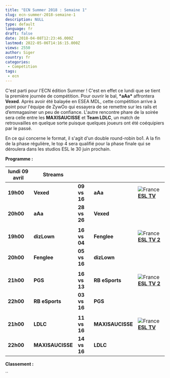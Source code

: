```yaml
---
title: "ECN Summer 2018 : Semaine 1"
slug: ecn-summer-2018-semaine-1
description: NULL
type: default
language: fr
draft: false
date: 2018-04-08T12:23:46.000Z
lastmod: 2022-05-06T14:16:15.000Z
views: 2550
author: Siger
country: fr
categories:
 - Compétition
tags:
 - ecn
---
```

C'est parti pour l'ECN édition Summer ! C'est en effet ce lundi que se tient la première journée de compétition. Pour ouvrir le bal, **\*aAa\*** affrontera **Vexed**. Après avoir été balayée en ESEA MDL, cette compétition arrive à point pour l'équipe de ZywOo qui essayera de se remettre sur les rails et d’emmagasiner un peu de confiance. L'autre rencontre phare de la soirée sera celle entre les **MAXISAUCISSE** et **Team LDLC**, un match de retrouvailles en quelque sorte puisque quelques joueurs ont été coéquipiers par le passé.   
  
En ce qui concerne le format, il s'agit d'un double round-robin bo1\. A la fin de la phase régulière, le top 4 sera qualifié pour la phase finale qui se déroulera dans les studios ESL le 30 juin prochain.  
  
**Programme :**

| **lundi 09 avril** | **Streams**      |                  |                  |                                                                                            |
| ------------------ | ---------------- | ---------------- | ---------------- | ------------------------------------------------------------------------------------------ |
| **19h00**          | **Vexed**⁠       | **09 vs 16**     | **aAa**          | ![France](/images/countries/fr.svg)⁠[**ESL TV** ](https://www.twitch.tv/esl%5Fcsgo%5Ffr)   |
| **20h00**          | **aAa**⁠         | **28 vs 26**     | **Vexed**        |                                                                                            |
| |                  |                  |                  |                  |                                                                                            |
| **19h00**          | **dizLown**      | **16 vs 04**     | **Fenglee**      | ![France](/images/countries/fr.svg)⁠[**ESL TV 2**](https://www.twitch.tv/esl%5Fcsgo%5Ffr2) |
| **20h00**          | **Fenglee**      | **05 vs 16**     | **dizLown**      |                                                                                            |
| |                  |                  |                  |                  |                                                                                            |
| **21h00**          | **PGS**          | **16 vs 13**     | **RB eSports**   | ![France](/images/countries/fr.svg)⁠[**ESL TV 2**](https://www.twitch.tv/esl%5Fcsgo%5Ffr2) |
| **22h00**          | **RB eSports**   | **03 vs 16**     | **PGS**          |                                                                                            |
| |                  |                  |                  |                  |                                                                                            |
| **21h00**          | **LDLC**         | **11** **vs 16** | **MAXISAUCISSE** | ![France](/images/countries/fr.svg)⁠[**ESL TV** ](https://www.twitch.tv/esl%5Fcsgo%5Ffr)   |
| **22h00**          | **MAXISAUCISSE** | **14 vs 16**     | **LDLC**         |                                                                                            |

  
**Classement :**

``

  
